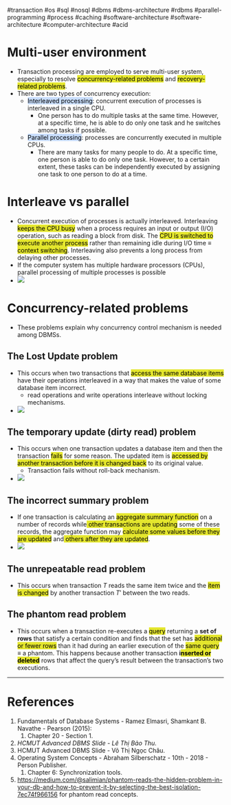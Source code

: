 #transaction #os #sql #nosql #dbms #dbms-architecture #rdbms #parallel-programming #process #caching #software-architecture #software-architecture #computer-architecture  #acid 

# Multi-user environment
- Transaction processing are employed to serve multi-user system, especially to resolve <mark style="background: #e4e62d;">concurrency-related problems</mark> and <mark style="background: #e4e62d;">recovery-related problems</mark>.
- There are two types of concurrency execution:
	- <mark style="background: #ADCCFFA6;">Interleaved processing</mark>: concurrent execution of processes is interleaved in a single CPU.
		- One person has to do multiple tasks at the same time. However, at a specific time, he is able to do only one task and he switches among tasks if possible.
	- <mark style="background: #ADCCFFA6;">Parallel processing</mark>: processes are concurrently executed in multiple CPUs.
		- There are many tasks for many people to do. At a specific time, one person is able to do only one task. However, to a certain extent, these tasks can be independently executed by assigning one task to one person to do at a time.
# Interleave vs parallel
- Concurrent execution of processes is actually interleaved. Interleaving <mark style="background: #e4e62d;">keeps the CPU busy</mark> when a process requires an input or output (I/O) operation, such as reading a block from disk. The <mark style="background: #e4e62d;">CPU is switched to execute another process</mark> rather than remaining idle during I/O time $\equiv$ <mark style="background: #e4e62d;">context switching</mark>. Interleaving also prevents a long process from delaying other processes.
- If the computer system has multiple hardware processors (CPUs), parallel processing of multiple processes is possible
- ![](Pasted%20image%2020241208132240.png)
# Concurrency-related problems
- These problems explain why concurrency control mechanism is needed among DBMSs.
## The Lost Update problem
- This occurs when two transactions that <mark style="background: #e4e62d;">access the same database items</mark> have their operations interleaved in a way that makes the value of some database item incorrect.
	- read operations and write operations interleave without locking mechanisms.
- ![](Pasted%20image%2020241208125218.png)
## The temporary update (dirty read) problem
- This occurs when one transaction updates a database item and then the transaction <mark style="background: #e4e62d;">fails</mark> for some reason. The updated item is <mark style="background: #e4e62d;">accessed by another transaction before it is changed back</mark> to its original value.
	- Transaction fails without roll-back mechanism.
- ![](Pasted%20image%2020241208125731.png)
## The incorrect summary problem
- If one transaction is calculating an <mark style="background: #e4e62d;">aggregate summary function</mark> on a number of records while<mark style="background: #e4e62d;"> other transactions are updating</mark> some of these records, the aggregate function may <mark style="background: #e4e62d;">calculate some values before they are updated</mark> and<mark style="background: #e4e62d;"> others after they are updated</mark>.
- ![](Pasted%20image%2020241208131512.png)
## The unrepeatable read problem
- This occurs when transaction $T$ reads the same item twice and the <mark style="background: #e4e62d;">item is changed</mark> by another transaction $T'$ between the two reads.
## The phantom read problem
-  This occurs when a transaction re-executes a <mark style="background: #e4e62d;">query</mark> returning a **set of rows** that satisfy a certain condition and finds that the set has <mark style="background: #e4e62d;">additional or fewer rows</mark> than it had during an earlier execution of the <mark style="background: #e4e62d;">same query</mark> $\equiv$ a phantom. This happens because another transaction **i<mark style="background: #e4e62d;">nserted or deleted** rows that affect the query’s result</mark> between the transaction’s two executions.

--- 
# References
1. Fundamentals of Database Systems - Ramez Elmasri, Shamkant B. Navathe - Pearson (2015):
	1. Chapter 20 - Section 1.
2. *HCMUT Advanced DBMS Slide - Lê Thị Bảo Thu.*
3. HCMUT Advanced DBMS Slide - Võ Thị Ngọc Châu.
4. Operating System Concepts - Abraham Silberschatz - 10th - 2018 - Person Publisher.
	1. Chapter 6: Synchronization tools.
5. https://medium.com/@salimian/phantom-reads-the-hidden-problem-in-your-db-and-how-to-prevent-it-by-selecting-the-best-isolation-7ec74f966156 for phantom read concepts.
